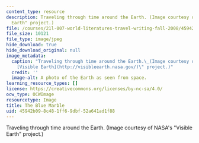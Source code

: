 ```yaml
---
content_type: resource
description: Traveling through time around the Earth. (Image courtesy of NASA's "Visible
  Earth" project.)
file: /courses/21l-007-world-literatures-travel-writing-fall-2008/45942b098c481ff69dbf52a641ad1f88_21l-007f08-th.jpg
file_size: 10121
file_type: image/jpeg
hide_download: true
hide_download_original: null
image_metadata:
  caption: "Traveling through time around the Earth.\_(Image courtesy of NASA's \"\
    [Visible Earth](http://visibleearth.nasa.gov/)\" project.)"
  credit: ''
  image-alt: A photo of the Earth as seen from space.
learning_resource_types: []
license: https://creativecommons.org/licenses/by-nc-sa/4.0/
ocw_type: OCWImage
resourcetype: Image
title: The Blue Marble
uid: 45942b09-8c48-1ff6-9dbf-52a641ad1f88
---
```

Traveling through time around the Earth. (Image courtesy of NASA's "Visible Earth" project.)